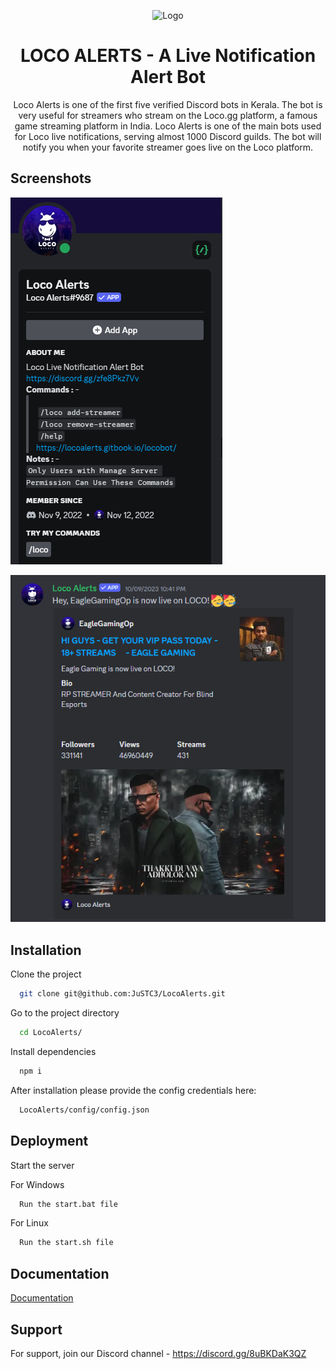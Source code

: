 
<p align="center">
  <img src="https://cdn.discordapp.com/avatars/1039627540635066430/ffcc17c5ca0a16b79d043b9ab0d35dd1.png?size=512" alt="Logo" />
</p>

<h1 align="center">LOCO ALERTS - A Live Notification Alert Bot</h1>

<p align="center">
  Loco Alerts is one of the first five verified Discord bots in Kerala. The bot is very useful for streamers who stream on the Loco.gg platform, a famous game streaming platform in India. Loco Alerts is one of the main bots used for Loco live notifications, serving almost 1000 Discord guilds. The bot will notify you when your favorite streamer goes live on the Loco platform.
</p>


## Screenshots

![App Screenshot](https://raw.githubusercontent.com/JuSTC3/LocoAlerts/master/images/1.png)

![App Screenshot](https://raw.githubusercontent.com/JuSTC3/LocoAlerts/master/images/2.png)


## Installation

Clone the project
```bash
  git clone git@github.com:JuSTC3/LocoAlerts.git
```
Go to the project directory
```bash
  cd LocoAlerts/
```
Install dependencies
```bash
  npm i
```
After installation please provide the config credentials here:
```bash
  LocoAlerts/config/config.json
```
    
## Deployment

Start the server

For Windows
```bash
  Run the start.bat file
```

For Linux
```bash
  Run the start.sh file
```


## Documentation

[Documentation](https://locoalerts.gitbook.io/locobot)


## Support

For support, join our Discord channel - https://discord.gg/8uBKDaK3QZ